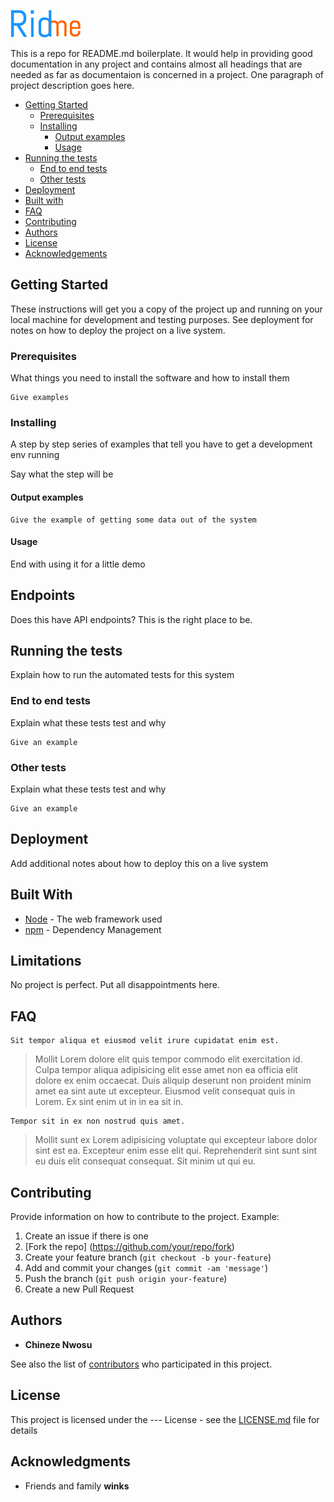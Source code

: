![GitHub Logo](./ridme.png)

This is a repo for README.md boilerplate. It would help in providing good documentation in any project and contains almost all headings that are needed as far as documentaion is concerned in a project.
One paragraph of project description goes here.

  - [Getting Started](#getting-started)
    - [Prerequisites](#prerequisites)
    - [Installing](#installing)
      - [Output examples](#output-examples)
      - [Usage](#usage)
  - [Running the tests](#running-the-tests)
    - [End to end tests](#end-to-end-tests)
    - [Other tests](#other-tests)
  - [Deployment](#deployment)
  - [Built with](#built-with)
  - [FAQ](#faq)
  - [Contributing](#contributing)
  - [Authors](#authors)
  - [License](#license)
  - [Acknowledgements](#acknowledgements)


## Getting Started

These instructions will get you a copy of the project up and running on your local machine for development and testing purposes. See deployment for notes on how to deploy the project on a live system.

### Prerequisites

What things you need to install the software and how to install them

```
Give examples
```

### Installing

A step by step series of examples that tell you have to get a development env running

Say what the step will be

#### Output examples

```
Give the example of getting some data out of the system
```

#### Usage

End with using it for a little demo


## Endpoints

Does this have API endpoints? This is the right place to be.


## Running the tests

Explain how to run the automated tests for this system

### End to end tests

Explain what these tests test and why

```
Give an example
```

### Other tests

Explain what these tests test and why

```
Give an example
```


## Deployment

Add additional notes about how to deploy this on a live system


## Built With

* [Node](https://nodejs.org/) - The web framework used
* [npm](https://www.npmjs.com/) - Dependency Management


## Limitations

No project is perfect. Put all disappointments here.


## FAQ

```
Sit tempor aliqua et eiusmod velit irure cupidatat enim est.
```
>Mollit Lorem dolore elit quis tempor commodo elit exercitation id. Culpa tempor aliqua adipisicing elit esse amet non ea officia elit dolore ex enim occaecat. Duis aliquip deserunt non proident minim amet ea sint aute ut excepteur. Eiusmod velit consequat quis in Lorem. Ex sint enim ut in in ea sit in.

```
Tempor sit in ex non nostrud quis amet.
```
>Mollit sunt ex Lorem adipisicing voluptate qui excepteur labore dolor sint est ea. Excepteur enim esse elit qui. Reprehenderit sint sunt sint eu duis elit consequat consequat. Sit minim ut qui eu.


## Contributing

Provide information on how to contribute to the project. Example:

1. Create an issue if there is one
2. [Fork the repo] (https://github.com/your/repo/fork)
3. Create your feature branch (`git checkout -b your-feature`)
4. Add and commit your changes (`git commit -am 'message'`)
5. Push the branch (`git push origin your-feature`)
6. Create a new Pull Request


## Authors

* **Chineze Nwosu**

See also the list of [contributors](https://github.com/your/project/contributors) who participated in this project.


## License

This project is licensed under the --- License - see the [LICENSE.md](#) file for details


## Acknowledgments

* Friends and family **winks**
